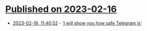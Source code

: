 # [Published on 2023-02-16](index.md)

* [2023-02-16, 11:40:52](https://news.ycombinator.com/item?id=34817457) - [‘I will show you how safe Telegram is’](https://twitter.com/jsrailton/status/1625720504366555137)
